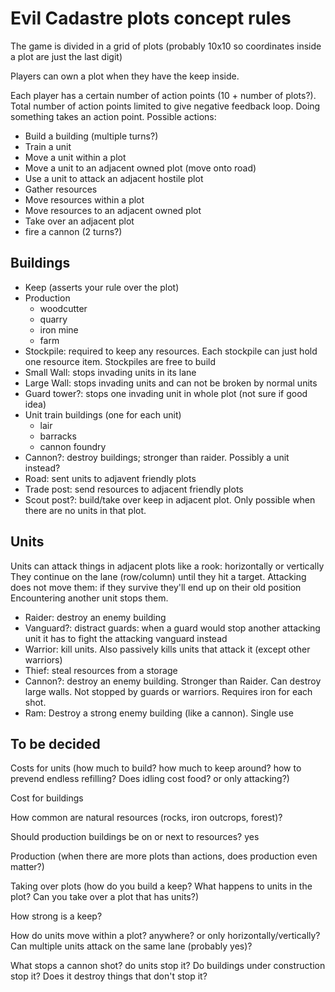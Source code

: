 
# Evil Cadastre plots concept rules

The game is divided in a grid of plots (probably 10x10 so coordinates inside a plot are just the last digit)

Players can own a plot when they have the keep inside.

Each player has a certain number of action points (10 + number of plots?).
Total number of action points limited to give negative feedback loop.
Doing something takes an action point.
Possible actions:

- Build a building (multiple turns?)
- Train a unit
- Move a unit within a plot
- Move a unit to an adjacent owned plot (move onto road)
- Use a unit to attack an adjacent hostile plot
- Gather resources
- Move resources within a plot
- Move resources to an adjacent owned plot
- Take over an adjacent plot
- fire a cannon (2 turns?)

## Buildings

- Keep (asserts your rule over the plot)
- Production
  - woodcutter
  - quarry
  - iron mine
  - farm
- Stockpile: required to keep any resources. Each stockpile can just hold one resource item. Stockpiles are free to build
- Small Wall: stops invading units in its lane
- Large Wall: stops invading units and can not be broken by normal units
- Guard tower?: stops one invading unit in whole plot (not sure if good idea)
- Unit train buildings (one for each unit)
  - lair
  - barracks
  - cannon foundry
- Cannon?: destroy buildings; stronger than raider. Possibly a unit instead?
- Road: sent units to adjavent friendly plots
- Trade post: send resources to adjacent friendly plots
- Scout post?: build/take over keep in adjacent plot. Only possible when there are no units in that plot.

## Units

Units can attack things in adjacent plots like a rook: horizontally or vertically
They continue on the lane (row/column) until they hit a target.
Attacking does not move them: if they survive they'll end up on their old position
Encountering another unit stops them.

- Raider: destroy an enemy building
- Vanguard?: distract guards: when a guard would stop another attacking unit it has to fight the attacking vanguard instead
- Warrior: kill units. Also passively kills units that attack it (except other warriors)
- Thief: steal resources from a storage
- Cannon?: destroy an enemy building. Stronger than Raider. Can destroy large walls. Not stopped by guards or warriors. Requires iron for each shot.
- Ram: Destroy a strong enemy building (like a cannon). Single use

## To be decided

Costs for units (how much to build? how much to keep around? how to prevend endless refilling? Does idling cost food? or only attacking?)

Cost for buildings

How common are natural resources (rocks, iron outcrops, forest)?

Should production buildings be on or next to resources? yes

Production (when there are more plots than actions, does production even matter?)

Taking over plots (how do you build a keep? What happens to units in the plot? Can you take over a plot that has units?)

How strong is a keep?

How do units move within a plot? anywhere? or only horizontally/vertically?
Can multiple units attack on the same lane (probably yes)?

What stops a cannon shot? do units stop it? Do buildings under construction stop it?
Does it destroy things that don't stop it?
